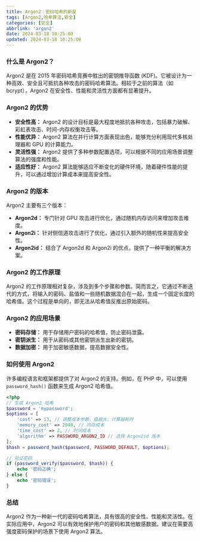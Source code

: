 ```yaml
---
title: Argon2：密码哈希的新星
tags: [Argon2,哈希算法,安全]
categories: [安全]
abbrlink: 'argon2'
date: 2024-03-18 10:25:00
updated: 2024-03-18 10:25:00
---
```


### 什么是 Argon2？

Argon2 是在 2015 年密码哈希竞赛中胜出的密钥推导函数 (KDF)。它被设计为一种高效、安全且可抵抗各种攻击的密码哈希算法。相较于之前的算法（如 bcrypt），Argon2 在安全性、性能和灵活性方面都有显著提升。

### Argon2 的优势

* **安全性高：** Argon2 的设计目标是最大程度地抵抗各种攻击，包括暴力破解、彩虹表攻击、时间-内存权衡攻击等。
* **性能优异：** Argon2 算法在并行计算方面表现出色，能够充分利用现代多核处理器和 GPU 的计算能力。
* **灵活性强：** Argon2 提供了多种参数配置选项，可以根据不同的应用场景调整算法的强度和性能。
* **适应性好：** Argon2 算法能够适应不断变化的硬件环境，随着硬件性能的提升，可以通过增加计算成本来提高安全性。

### Argon2 的版本

Argon2 主要有三个版本：

* **Argon2d：** 专门针对 GPU 攻击进行优化，通过随机内存访问来增加攻击难度。
* **Argon2i：** 针对侧信道攻击进行了优化，通过引入额外的随机性来提高安全性。
* **Argon2id：** 结合了 Argon2d 和 Argon2i 的优点，提供了一种平衡的解决方案。

### Argon2 的工作原理

Argon2 的工作原理相对复杂，涉及到多个步骤和参数。简而言之，它通过不断迭代的方式，将输入的密码、盐值和一些随机数据混合在一起，生成一个固定长度的哈希值。这个过程是单向的，即无法从哈希值反推出原始密码。

### Argon2 的应用场景

* **密码存储：** 用于存储用户密码的哈希值，防止密码泄露。
* **密钥派生：** 用于从密码或其他密钥派生出新的密钥。
* **数据加密：** 用于加密敏感数据，提高数据安全性。

### 如何使用 Argon2

许多编程语言和框架都提供了对 Argon2 的支持。例如，在 PHP 中，可以使用 `password_hash()` 函数来生成 Argon2 哈希值。

```php
<?php
// 生成 Argon2 哈希
$password = 'mypassword';
$options = [
    'cost' => 13, // 调整成本参数，值越大，计算越耗时
    'memory_cost' => 2048, // 内存成本
    'time_cost' => 2, // 时间成本
    'algorithm' => PASSWORD_ARGON2_ID // 选择 Argon2id 版本
];
$hash = password_hash($password, PASSWORD_DEFAULT, $options);

// 验证密码
if (password_verify($password, $hash)) {
    echo '密码正确';
} else {
    echo '密码错误';
}
```

### 总结

Argon2 作为一种新一代的密码哈希算法，具有很高的安全性、性能和灵活性。在实际应用中，Argon2 可以有效地保护用户的密码和其他敏感数据。建议在需要高强度密码保护的场景下使用 Argon2 算法。
